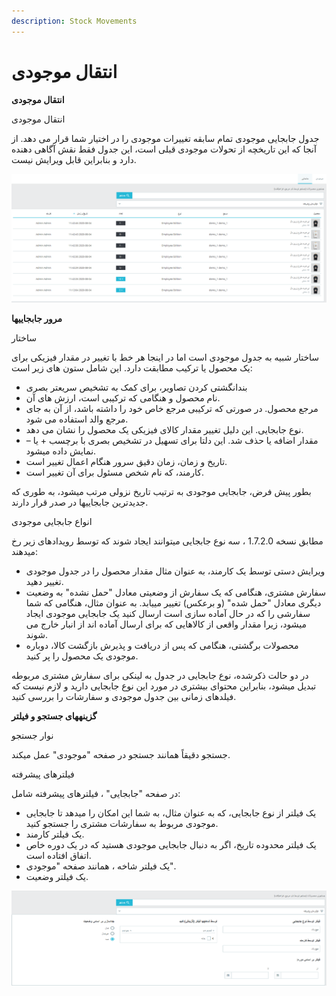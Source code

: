 ```yaml
---
description: Stock Movements
---
```


# انتقال موجودی

**انتقال موجودی**

انتقال موجودی

جدول جابجایی موجودی تمام سابقه تغییرات موجودی را در اختیار شما قرار می دهد. از آنجا که این تاریخچه از تحولات موجودی قبلی است، این جدول فقط نقش آگاهی دهنده دارد و بنابراین قابل ویرایش نیست.

![](../../../../.gitbook/assets/0%20%2849%29.png)

**مرور جابجاییها**

ساختار

ساختار شبیه به جدول موجودی است اما در اینجا هر خط با تغییر در مقدار فیزیکی برای یک محصول یا ترکیب مطابقت دارد. این شامل ستون های زیر است:

* بندانگشتی کردن تصاویر، برای کمک به تشخیص سریعتر بصری
* نام محصول و هنگامی که ترکیبی است، ارزش های آن.
* مرجع محصول. در صورتی که ترکیبی مرجع خاص خود را داشته باشد، از آن به جای مرجع والد استفاده می شود.
* نوع جابجایی. این دلیل تغییر مقدار کالای فیزیکی یک محصول را نشان می دهد.
* مقدار اضافه یا حذف شد. این دلتا برای تسهیل در تشخیص بصری با برچسب + یا – نمایش داده میشود.
* تاریخ و زمان، زمان دقیق سرور هنگام اعمال تغییر است.
* کارمند، که نام شخص مسئول برای آن تغییر است.

بطور پیش فرض، جابجایی موجودی به ترتیب تاریخ نزولی مرتب میشود، به طوری که جدیدترین جابجاییها در صدر قرار دارند.

انواع جابجایی موجودی

مطابق نسخه 1.7.2.0 ، سه نوع جابجایی میتوانند ایجاد شوند که توسط رویدادهای زیر رخ میدهند:

* ویرایش دستی توسط یک کارمند، به عنوان مثال مقدار محصول را در جدول موجودی تغییر دهید.
* سفارش مشتری، هنگامی که یک سفارش از وضعیتی معادل "حمل نشده" به وضعیت دیگری معادل "حمل شده" \(و برعکس\) تغییر مییابد. به عنوان مثال، هنگامی که شما سفارشی را که در حال آماده سازی است ارسال کنید یک جابجایی موجودی ایجاد میشود، زیرا مقدار واقعی از کالاهایی که برای ارسال آماده اند از انبار خارج می شوند.
* محصولات برگشتی، هنگامی که پس از دریافت و پذیرش بازگشت کالا، دوباره موجودی یک محصول را پر کنید.

در دو حالت ذکرشده، نوع جابجایی در جدول به لینکی برای سفارش مشتری مربوطه تبدیل میشود، بنابراین محتوای بیشتری در مورد این نوع جابجایی دارید و لازم نیست که فیلدهای زمانی بین جدول موجودی و سفارشات را بررسی کنید.

**گزینههای جستجو و فیلتر**

نوار جستجو

جستجو دقیقاً همانند جستجو در صفحه "موجودی" عمل میکند.

فیلترهای پیشرفته

در صفحه "جابجایی" ، فیلترهای پیشرفته شامل:

* یک فیلتر از نوع جابجایی، که به عنوان مثال، به شما این امکان را میدهد تا جابجایی موجودی مربوط به سفارشات مشتری را جستجو کنید.
* یک فیلتر کارمند.
* یک فیلتر محدوده تاریخ، اگر به دنبال جابجایی موجودی هستید که در یک دوره خاص اتفاق افتاده است.
* یک فیلتر شاخه ، همانند صفحه "موجودی".
* یک فیلتر وضعیت.

![](../../../../.gitbook/assets/1%20%2838%29.png)

